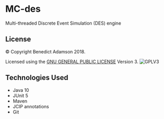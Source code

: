 # MC-des
Multi-threaded Discrete Event Simulation (DES) engine

## License

© Copyright Benedict Adamson 2018.

Licensed using the [GNU GENERAL PUBLIC LICENSE](https://www.gnu.org/licenses/gpl.html) Version 3.
![GPLV3](https://www.gnu.org/graphics/gplv3-with-text-136x68.png)

## Technologies Used

* Java 10
* JUnit 5
* Maven
* JCIP annotations
* Git
